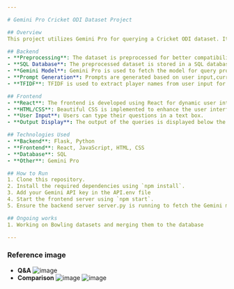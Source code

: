 ```yaml
---

# Gemini Pro Cricket ODI Dataset Project

## Overview
This project utilizes Gemini Pro for querying a Cricket ODI dataset. It includes backend preprocessing tasks, SQL database integration, and frontend development for user interaction.

## Backend
- **Preprocessing**: The dataset is preprocessed for better compatibility with Gemini Pro.
- **SQL Database**: The preprocessed dataset is stored in a SQL database for easy access.
- **Gemini Model**: Gemini Pro is used to fetch the model for query processing.
- **Prompt Generation**: Prompts are generated based on user input,currently focusing on batting and batting stats.
- **TFIDF**: TFIDF is used to extract player names from user input for more accurate queries.

## Frontend
- **React**: The frontend is developed using React for dynamic user interaction.
- **HTML/CSS**: Beautiful CSS is implemented to enhance the user interface.
- **User Input**: Users can type their questions in a text box.
- **Output Display**: The output of the queries is displayed below the text box for easy readability.

## Technologies Used
- **Backend**: Flask, Python
- **Frontend**: React, JavaScript, HTML, CSS
- **Database**: SQL
- **Other**: Gemini Pro

## How to Run
1. Clone this repository.
2. Install the required dependencies using `npm install`.
3. Add your Gemini API key in the API.env file
4. Start the frontend server using `npm start`.
5. Ensure the backend server server.py is running to fetch the Gemini model and process queries.

## Ongoing works
1. Working on Bowling datasets and merging them to the database

---
```

### Reference image
- **Q&A**
![image](https://github.com/edithram23/ODI_Analysis/assets/106003437/f9c98c11-549e-4921-89ce-df344ddb9f9b)
- **Comparison**
![image](https://github.com/user-attachments/assets/c13779b9-017f-417b-bfc1-3cdaa9e934d9)
![image](https://github.com/user-attachments/assets/c0cdf296-5588-441e-bb07-316d23204eee)
